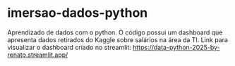 # imersao-dados-python

Aprendizado de dados com o python. O código possui um dashboard que apresenta dados retirados do Kaggle sobre salários na área da TI.
Link para visualizar o dashboard criado no streamlit: https://data-python-2025-by-renato.streamlit.app/
